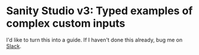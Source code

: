 # Sanity Studio v3: Typed examples of complex custom inputs

I'd like to turn this into a guide. If I haven't done this already, bug me on [Slack](https://slack.sanity.io/).